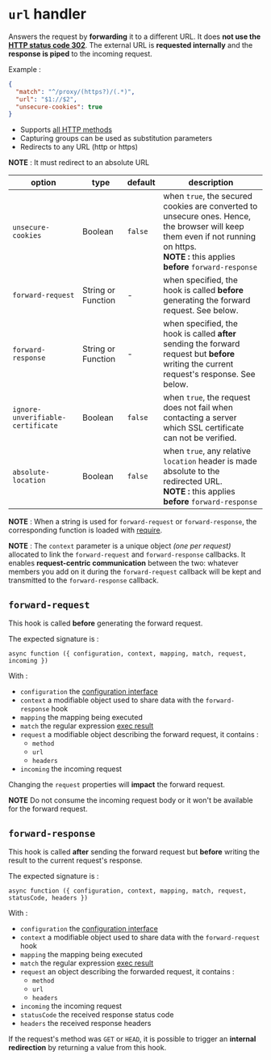 # `url` handler

Answers the request by **forwarding** it to a different URL. It does **not use the [HTTP status code 302](https://en.wikipedia.org/wiki/HTTP_302)**. The external URL is **requested internally** and the **response is piped** to the incoming request.

Example :
```json
{
  "match": "^/proxy/(https?)/(.*)",
  "url": "$1://$2",
  "unsecure-cookies": true
}
```

* Supports [all HTTP methods](https://developer.mozilla.org/en-US/docs/Web/HTTP/Methods)
* Capturing groups can be used as substitution parameters
* Redirects to any URL (http or https)

**NOTE** : It must redirect to an absolute URL

| option | type | default | description |
|---|---|---|---|
| `unsecure-cookies` | Boolean | `false` | when `true`, the secured cookies are converted to unsecure ones. Hence, the browser will keep them even if not running on https.<br>**NOTE :** this applies **before** `forward-response` |
| `forward-request` | String or Function | - | when specified, the hook is called **before** generating the forward request. See below.
| `forward-response` | String or Function | - | when specified, the hook is called **after** sending the forward request but **before** writing the current request's response. See below.
| `ignore-unverifiable-certificate` | Boolean | `false` | when `true`, the request does not fail when contacting a server which SSL certificate can not be verified. |
| `absolute-location` | Boolean | `false` | when `true`, any relative `location` header is made absolute to the redirected URL.<br>**NOTE :** this applies **before** `forward-response` |

**NOTE** : When a string is used for `forward-request` or `forward-response`, the corresponding function is loaded with [require](https://nodejs.org/api/modules.html#modules_require_id).

**NOTE** : The `context` parameter is a unique object *(one per request)* allocated to link the `forward-request` and `forward-response` callbacks. It enables **request-centric communication** between the two: whatever members you add on it during the `forward-request` callback will be kept and transmitted to the `forward-response` callback.

## `forward-request`

This hook is called **before** generating the forward request.

The expected signature is :

`async function ({ configuration, context, mapping, match, request, incoming })`

With :
* `configuration` the [configuration interface](iconfiguration.md)
* `context` a modifiable object used to share data with the `forward-response` hook
* `mapping` the mapping being executed
* `match` the regular expression [exec result](https://developer.mozilla.org/en-US/docs/Web/JavaScript/Reference/Global_Objects/RegExp/exec)
* `request` a modifiable object describing the forward request, it contains :
  * `method`
  * `url`
  * `headers`
* `incoming` the incoming request

Changing the `request` properties will **impact** the forward request.

**NOTE** Do not consume the incoming request body or it won't be available for the forward request.

## `forward-response`

This hook is called **after** sending the forward request but **before** writing the result to the current request's response.

The expected signature is :

`async function ({ configuration, context, mapping, match, request,  statusCode, headers })`

With :
* `configuration` the [configuration interface](iconfiguration.md)
* `context` a modifiable object used to share data with the `forward-request` hook
* `mapping` the mapping being executed
* `match` the regular expression [exec result](https://developer.mozilla.org/en-US/docs/Web/JavaScript/Reference/Global_Objects/RegExp/exec)
* `request` an object describing the forwarded request, it contains :
  * `method`
  * `url`
  * `headers`
* `incoming` the incoming request
* `statusCode` the received response status code
* `headers` the received response headers

If the request's method was `GET` or `HEAD`, it is possible to trigger an **internal redirection** by returning a value from this hook.
